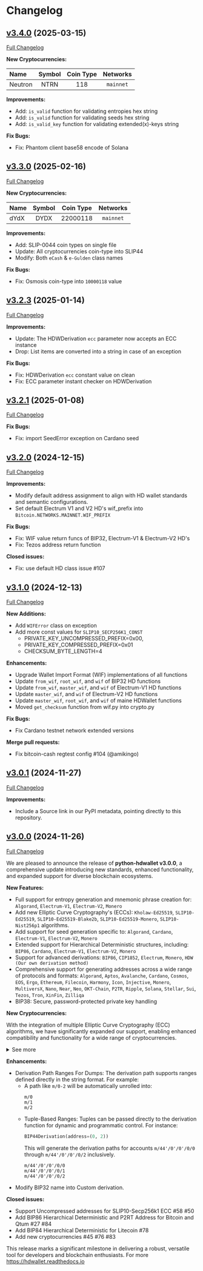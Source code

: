 # Changelog

## [v3.4.0](https://github.com/talonlab/python-hdwallet/tree/v3.4.0) (2025-03-15)

[Full Changelog](https://github.com/talonlab/python-hdwallet/compare/v3.3.0...v3.4.0)

**New Cryptocurrencies:**

| Name    | Symbol | Coin Type | Networks  |
|:--------|:------:|:---------:|:---------:|
| Neutron |  NTRN  |    118    | `mainnet` |

**Improvements:**

- Add: ``is_valid`` function for validating entropies hex string
- Add: ``is_valid`` function for validating seeds hex string
- Add: ``is_valid_key`` function for validating extended(x)-keys string

**Fix Bugs:**

- Fix: Phantom client base58 encode of Solana

## [v3.3.0](https://github.com/talonlab/python-hdwallet/tree/v3.3.0) (2025-02-16)

[Full Changelog](https://github.com/talonlab/python-hdwallet/compare/v3.2.3...v3.3.0)

**New Cryptocurrencies:**

| Name | Symbol | Coin Type | Networks  |
|:-----|:------:|:---------:|:---------:|
| dYdX |  DYDX  | 22000118  | `mainnet` |

**Improvements:**

- Add: SLIP-0044 coin types on single file
- Update: All cryptocurrencies coin-type into SLIP44
- Modify: Both `eCash` & `e-Gulden` class names

**Fix Bugs:**

- Fix: Osmosis coin-type into `10000118` value

## [v3.2.3](https://github.com/talonlab/python-hdwallet/tree/v3.2.3) (2025-01-14)

[Full Changelog](https://github.com/talonlab/python-hdwallet/compare/v3.2.1...v3.2.3)

**Improvements:**

- Update: The HDWDerivation `ecc` parameter now accepts an ECC instance
- Drop: List items are converted into a string in case of an exception

**Fix Bugs:**

- Fix: HDWDerivation `ecc` constant value on clean
- Fix: ECC parameter instant checker on HDWDerivation

## [v3.2.1](https://github.com/talonlab/python-hdwallet/tree/v3.2.1) (2025-01-08)

[Full Changelog](https://github.com/talonlab/python-hdwallet/compare/v3.2.0...v3.2.1)

**Fix Bugs:**

- Fix: import SeedError exception on Cardano seed

## [v3.2.0](https://github.com/talonlab/python-hdwallet/tree/v3.2.0) (2024-12-15)

[Full Changelog](https://github.com/talonlab/python-hdwallet/compare/v3.1.0...v3.2.0)

**Improvements:**

- Modify default address assignment to align with HD wallet standards and semantic configurations.
- Set default Electrum V1 and V2 HD's wif_prefix into `Bitcoin.NETWORKS.MAINNET.WIF_PREFIX`

**Fix Bugs:**

- Fix: WIF value return funcs of BIP32, Electrum-V1 & Electrum-V2 HD's
- Fix: Tezos address return function

**Closed issues:**

- Fix: use default HD class issue #107

## [v3.1.0](https://github.com/talonlab/python-hdwallet/tree/v3.1.0) (2024-12-13)

[Full Changelog](https://github.com/talonlab/python-hdwallet/compare/v3.0.1...v3.1.0)

**New Additions:**

- Add `WIFError` class on exception
- Add more const values for `SLIP10_SECP256K1_CONST`
  - PRIVATE_KEY_UNCOMPRESSED_PREFIX=0x00, 
  - PRIVATE_KEY_COMPRESSED_PREFIX=0x01 
  - CHECKSUM_BYTE_LENGTH=4

**Enhancements:**

- Upgrade Wallet Import Format (WIF) implementations of all functions
- Update `from_wif`, `root_wif`, and `wif` of BIP32 HD functions
- Update `from_wif`, `master_wif`, and `wif` of Electrum-V1 HD functions
- Update `master_wif`, and `wif` of Electrum-V2 HD functions
- Update `master_wif`, `root_wif`, and `wif` of maine HDWallet functions
- Moved `get_checksum` function from wif.py into crypto.py

**Fix Bugs:**

- Fix Cardano testnet network extended versions

**Merge pull requests:**

- Fix bitcoin-cash regtest config #104 (@amikingo)

## [v3.0.1](https://github.com/talonlab/python-hdwallet/tree/v3.0.1) (2024-11-27)

[Full Changelog](https://github.com/talonlab/python-hdwallet/compare/v3.0.0...v3.0.1)

**Improvements:**

- Include a Source link in our PyPI metadata, pointing directly to this repository. 

## [v3.0.0](https://github.com/talonlab/python-hdwallet/tree/v3.0.0) (2024-11-26)

[Full Changelog](https://github.com/talonlab/python-hdwallet/compare/v2.2.1...v3.0.0)

We are pleased to announce the release of **python-hdwallet v3.0.0**, a comprehensive update introducing new standards, enhanced functionality, and expanded support for diverse blockchain ecosystems.

**New Features:**

- Full support for entropy generation and mnemonic phrase creation for: ``Algorand``, ``Electrum-V1``, ``Electrum-V2``, ``Monero``
-  Add new Elliptic Curve Cryptography's (ECCs): ``Kholaw-Ed25519``, ``SLIP10-Ed25519``, ``SLIP10-Ed25519-Blake2b``, ``SLIP10-Ed25519-Monero``, ``SLIP10-Nist256p1`` algorithms.
- Add support for seed generation specific to: ``Algorand``, ``Cardano``,  ``Electrum-V1``, ``Electrum-V2``, ``Monero``
- Extended support for Hierarchical Deterministic structures, including: ``BIP86``, ``Cardano``, ``Electrum-V1``, ``Electrum-V2``, ``Monero``
- Support for advanced derivations: ``BIP86``, ``CIP1852``, ``Electrum``, ``Monero``, ``HDW (Our own derivation method)`` 
- Comprehensive support for generating addresses across a wide range of protocols and formats: ``Algorand``, ``Aptos``, ``Avalanche``, ``Cardano``, ``Cosmos``, ``EOS``, ``Ergo``, ``Ethereum``, ``Filecoin``, ``Harmony``, ``Icon``, ``Injective``, ``Monero``, ``MultiversX``, ``Nano``, ``Near``, ``Neo``, ``OKT-Chain``, ``P2TR``, ``Ripple``, ``Solana``, ``Stellar``, ``Sui``, ``Tezos``, ``Tron``, ``XinFin``, ``Zilliqa``
- BIP38: Secure, password-protected private key handling

**New Cryptocurrencies:**

With the integration of multiple Elliptic Curve Cryptography (ECC) algorithms, we have significantly expanded our support, enabling enhanced compatibility and functionality for a wide range of cryptocurrencies.

<details>
  <summary>See more</summary><br/>


| Name             | Symbol | Coin Type |             Networks             |
|:-----------------|:------:|:---------:|:--------------------------------:|
| Adcoin           |  ACC   |    161    |            `mainnet`             |
| Akash-Network    |  AKT   |    118    |            `mainnet`             |
| Algorand         |  ALGO  |    283    |            `mainnet`             |
| Aptos            |  APT   |    637    |            `mainnet`             |
| Arbitrum         |  ARB   |    60     |            `mainnet`             |
| Avalanche        |  AVAX  |   9000    |            `mainnet`             |
| Avian            |  AVN   |    921    |            `mainnet`             |
| Axelar           |  AXL   |    118    |            `mainnet`             |
| Band-Protocol    |  BAND  |    494    |            `mainnet`             |
| Binance          |  BNB   |    714    |            `mainnet`             |
| Bitcoin-Atom     |  BCA   |    185    |            `mainnet`             |
| Bitcoin-Cash-SLP |  SLP   |    145    |       `mainnet`, `testnet`       |
| Bitcoin-Green    |  BITG  |    222    |            `mainnet`             |
| Bitcoin-Private  |  BTCP  |    183    |       `mainnet`, `testnet`       |
| Cardano          |  ADA   |   1815    |       `mainnet`, `testnet`       |
| Celo             |  CELO  |   52752   |            `mainnet`             |
| Chihuahua        |  HUA   |    118    |            `mainnet`             |
| Cosmos           |  ATOM  |    118    |            `mainnet`             |
| DeepOnion        | ONION  |    305    |            `mainnet`             |
| Divi             |  DIVI  |    301    |       `mainnet`, `testnet`       |
| eCash            |  XEC   |    145    |       `mainnet`, `testnet`       |
| E-coin           |  ECN   |    115    |            `mainnet`             |
| e-Gulden         |  EFL   |    78     |            `mainnet`             |
| EOS              |  EOS   |    194    |            `mainnet`             |
| Ergo             |  ERG   |    429    |       `mainnet`, `testnet`       |
| Evrmore          |  EVR   |    175    |       `mainnet`, `testnet`       |
| Fantom           |  FTM   |    60     |            `mainnet`             |
| Fetch.ai         |  FET   |    118    |            `mainnet`             |
| Filecoin         |  FIL   |    461    |            `mainnet`             |
| Firo             |  FIRO  |    136    |            `mainnet`             |
| Foxdcoin         |  FOXD  |    175    |       `mainnet`, `testnet`       |
| Harmony          |  ONE   |   1023    |            `mainnet`             |
| Horizen          |  ZEN   |    121    |            `mainnet`             |
| Huobi-Token      |   HT   |    553    |            `mainnet`             |
| Icon             |  ICX   |    74     |            `mainnet`             |
| Injective        |  INJ   |    60     |            `mainnet`             |
| InsaneCoin       |  INSN  |    68     |            `mainnet`             |
| IRISnet          |  IRIS  |    566    |            `mainnet`             |
| Kava             |  KAVA  |    459    |            `mainnet`             |
| Landcoin         |  LDCN  |    63     |            `mainnet`             |
| Metis            | METIS  |    60     |            `mainnet`             |
| Monero           |  XMR   |    128    | `mainnet`, `stagenet`, `testnet` |
| Monk             |  MONK  |    214    |            `mainnet`             |
| MultiversX       |  EGLD  |    508    |            `mainnet`             |
| Nano             |  XNO   |    165    |            `mainnet`             |
| Near             |  NEAR  |    397    |            `mainnet`             |
| Neo              |  NEO   |    888    |            `mainnet`             |
| Nine-Chronicles  |  NCG   |    567    |            `mainnet`             |
| OKT-Chain        |  OKT   |    996    |            `mainnet`             |
| Onix             |  ONX   |    174    |            `mainnet`             |
| Ontology         |  ONT   |   1024    |            `mainnet`             |
| Optimism         |   OP   |    60     |            `mainnet`             |
| Osmosis          |  OSMO  |    118    |            `mainnet`             |
| Particl          |  PART  |    44     |            `mainnet`             |
| Pi-Network       |   PI   |  314159   |            `mainnet`             |
| Polygon          | MATIC  |    60     |            `mainnet`             |
| PoSW-Coin        |  POSW  |    47     |            `mainnet`             |
| Ripple           |  XRP   |    144    |            `mainnet`             |
| Ritocoin         |  RITO  |   19169   |            `mainnet`             |
| Secret           |  SCRT  |    529    |            `mainnet`             |
| Shentu           |  CTK   |    118    |            `mainnet`             |
| Solana           |  SOL   |    501    |            `mainnet`             |
| Stafi            |  FIS   |    907    |            `mainnet`             |
| Stellar          |  XLM   |    148    |            `mainnet`             |
| Sui              |  SUI   |    784    |            `mainnet`             |
| Terra            |  LUNA  |    330    |            `mainnet`             |
| Tezos            |  XTZ   |   1729    |            `mainnet`             |
| Theta            | THETA  |    500    |            `mainnet`             |
| TWINS            | TWINS  |    970    |       `mainnet`, `testnet`       |
| VeChain          |  VET   |    818    |            `mainnet`             |
| Verge            |  XVG   |    77     |            `mainnet`             |
| Voxels           |  VOX   |    129    |            `mainnet`             |
| Wagerr           |  WGR   |     0     |            `mainnet`             |
| Zetacoin         |  ZET   |    719    |            `mainnet`             |
| Zilliqa          |  ZIL   |    313    |            `mainnet`             |
| ZooBC            |  ZBC   |    883    |            `mainnet`             |

</details>

**Enhancements:**

- Derivation Path Ranges For Dumps: The derivation path supports ranges defined directly in the string format. For example:
    - A path like `m/0-2` will be automatically unrolled into:
      ```
      m/0
      m/1
      m/2
      ```
  - Tuple-Based Ranges: Tuples can be passed directly to the derivation function for dynamic and programmatic control. For instance:
    ```python
    BIP44Derivation(address=(0, 2))
    ```
    This will generate the derivation paths for accounts `m/44'/0'/0'/0/0` through `m/44'/0'/0'/0/2` inclusively.
      ```
      m/44'/0'/0'/0/0
      m/44'/0'/0'/0/1
      m/44'/0'/0'/0/2
      ```
- Modify BIP32 name into Custom derivation.

**Closed issues:**

- Support Uncompressed addresses for SLIP10-Secp256k1 ECC #58 #50 
- Add BIP86 Hierarchical Deterministic and P2RT Address for Bitcoin and Qtum #27 #84 
- Add BIP84 Hierarchical Deterministic for Litecoin #78
- Add new cryptocurrencies #45 #76  #83

This release marks a significant milestone in delivering a robust, versatile tool for developers and blockchain enthusiasts. For more https://hdwallet.readthedocs.io
